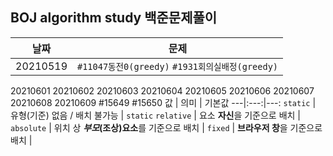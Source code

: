 ## BOJ algorithm study 백준문제풀이
날짜 | 문제 | 
---|:---:|
20210519 | `#11047동전0(greedy)` `#1931회의실배정(greedy)`
20210601
20210602
20210603
20210604
20210605
20210606
20210607
20210608
20210609 #15649 #15650
값 | 의미 | 기본값
---|:---:|---:
`static` | 유형(기준) 없음 / 배치 불가능 | `static`
`relative` | 요소 **자신**을 기준으로 배치 |
`absolute` | 위치 상 **_부모_(조상)요소**를 기준으로 배치 |
`fixed` | **브라우저 창**을 기준으로 배치 |

